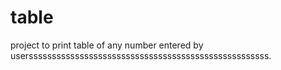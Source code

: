# table
project to print table of any number entered by userssssssssssssssssssssssssssssssssssssssssssssssssssss.
